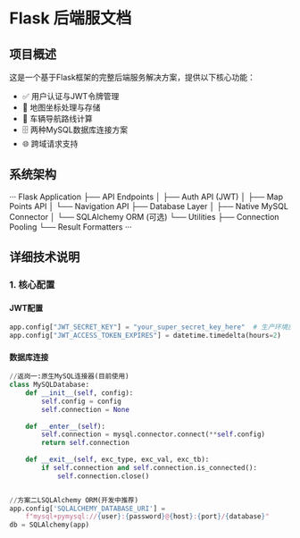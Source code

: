 # Flask 后端服文档

## 项目概述

这是一个基于Flask框架的完整后端服务解决方案，提供以下核心功能：
- ✅ 用户认证与JWT令牌管理
- 📍 地图坐标处理与存储
- 🚗 车辆导航路线计算
- 🗄️ 两种MySQL数据库连接方案
- 🌐 跨域请求支持

## 系统架构
···
Flask Application
├── API Endpoints
│ ├── Auth API (JWT)
│ ├── Map Points API
│ └── Navigation API
├── Database Layer
│ ├── Native MySQL Connector
│ └── SQLAlchemy ORM (可选)
└── Utilities
├── Connection Pooling
└── Result Formatters
···

## 详细技术说明

### 1. 核心配置

#### JWT配置
```python
app.config["JWT_SECRET_KEY"] = "your_super_secret_key_here"  # 生产环境应更复杂
app.config["JWT_ACCESS_TOKEN_EXPIRES"] = datetime.timedelta(hours=2)
```
#### 数据库连接
```python
//返岗一:原生MySQL连接器(目前使用)
class MySQLDatabase:
    def __init__(self, config):
        self.config = config
        self.connection = None
    
    def __enter__(self):
        self.connection = mysql.connector.connect(**self.config)
        return self.connection
    
    def __exit__(self, exc_type, exc_val, exc_tb):
        if self.connection and self.connection.is_connected():
            self.connection.close()


//方案二LSQLAlchemy ORM(开发中推荐)
app.config['SQLALCHEMY_DATABASE_URI'] = 
    f"mysql+pymysql://{user}:{password}@{host}:{port}/{database}"
db = SQLAlchemy(app)
